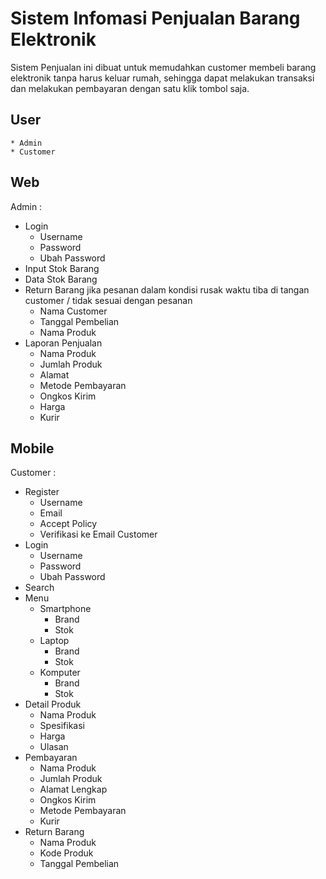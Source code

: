 # Sistem Infomasi Penjualan Barang Elektronik
Sistem Penjualan ini dibuat untuk memudahkan customer membeli barang elektronik tanpa harus keluar rumah, sehingga dapat melakukan transaksi dan melakukan pembayaran dengan satu klik tombol saja.

## User
    * Admin
    * Customer

## Web
Admin :
-   Login
    -   Username
    -   Password
    -   Ubah Password
-   Input Stok Barang
-   Data Stok Barang
-   Return Barang jika pesanan dalam kondisi rusak waktu tiba di tangan customer / tidak sesuai dengan pesanan
    -   Nama Customer
    -   Tanggal Pembelian
    -   Nama Produk
-   Laporan Penjualan
    -   Nama Produk
    -   Jumlah Produk
    -   Alamat
    -   Metode Pembayaran
    -   Ongkos Kirim
    -   Harga
    -   Kurir

## Mobile
Customer :
-   Register
    - Username
    - Email
    - Accept Policy
    - Verifikasi ke Email Customer
-   Login
    -   Username
    -   Password
    -   Ubah Password
-   Search
-   Menu
    -   Smartphone
        -   Brand
        -   Stok
    -   Laptop
        -   Brand
        -   Stok
    -   Komputer
        -   Brand
        -   Stok
-   Detail Produk
    -   Nama Produk
    -   Spesifikasi
    -   Harga
    -   Ulasan
-   Pembayaran
    -   Nama Produk
    -   Jumlah Produk
    -   Alamat Lengkap
    -   Ongkos Kirim
    -   Metode Pembayaran
    -   Kurir
-   Return Barang
    -   Nama Produk
    -   Kode Produk
    -   Tanggal Pembelian